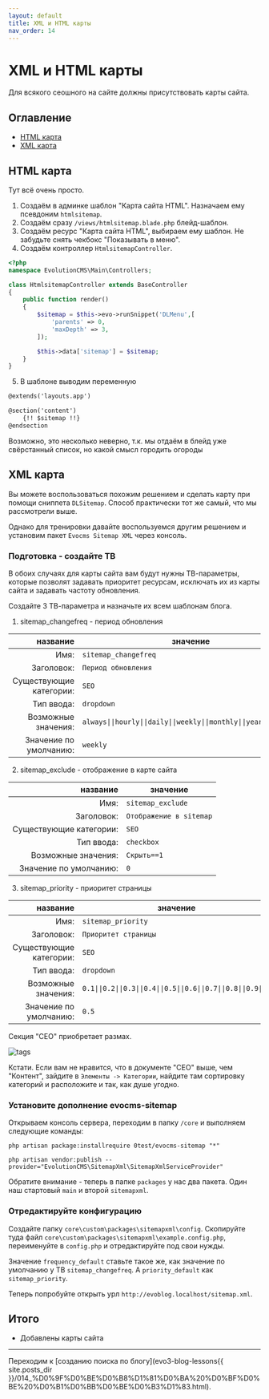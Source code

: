 ```yaml
---
layout: default
title: XML и HTML карты
nav_order: 14
---
```


# XML и HTML карты

Для всякого сеошного на сайте должны присутствовать карты сайта.

## Оглавление

- [HTML карта](#part1)
- [XML карта](#part2)

## HTML карта <a name="part1"></a>

Тут всё очень просто.

1. Создаём в админке шаблон "Карта сайта HTML". Назначаем ему псевдоним `htmlsitemap`.
2. Создаём сразу `/views/htmlsitemap.blade.php` блейд-шаблон.
3. Создаём ресурс "Карта сайта HTML", выбираем ему шаблон. Не забудьте снять чекбокс "Показывать в меню".
4. Создаём контроллер `HtmlsitemapController`.

```php
<?php
namespace EvolutionCMS\Main\Controllers;

class HtmlsitemapController extends BaseController
{
    public function render()
    {
        $sitemap = $this->evo->runSnippet('DLMenu',[
            'parents' => 0,
            'maxDepth' => 3,
        ]);

        $this->data['sitemap'] = $sitemap;
    }
}
```

5. В шаблоне выводим переменную

<!-- prettier-ignore -->
```html
@extends('layouts.app')

@section('content')
    {!! $sitemap !!}
@endsection
```

Возможно, это несколько неверно, т.к. мы отдаём в блейд уже свёрстанный список, но какой смысл городить огороды

## XML карта <a name="part2"></a>

Вы можете воспользоваться похожим решением и сделать карту при помощи сниппета `DLSitemap`. Способ практически тот же самый, что мы рассмотрели выше.

Однако для тренировки давайте воспользуемся другим решением и установим пакет `Evocms Sitemap XML` через консоль.

### Подготовка - создайте ТВ

В обоих случаях для карты сайта вам будут нужны ТВ-параметры, которые позволят задавать приоритет ресурсам, исключать их из карты сайта и задавать частоту обновления.

Создайте 3 ТВ-параметра и назначьте их всем шаблонам блога.

1. sitemap_changefreq - период обновления

|                название | значение                                                            |
| ----------------------: | ------------------------------------------------------------------- |
|                    Имя: | `sitemap_changefreq`                                                |
|              Заголовок: | `Период обновления`                                                 |
| Существующие категории: | `SEO`                                                               |
|              Тип ввода: | `dropdown`                                                          |
|     Возможные значения: | `always\|\|hourly\|\|daily\|\|weekly\|\|monthly\|\|yearly\|\|never` |
|  Значение по умолчанию: | `weekly`                                                            |

2. sitemap_exclude - отображение в карте сайта

|                название | значение                |
| ----------------------: | ----------------------- |
|                    Имя: | `sitemap_exclude`       |
|              Заголовок: | `Отображение в sitemap` |
| Существующие категории: | `SEO`                   |
|              Тип ввода: | `checkbox`              |
|     Возможные значения: | `Скрыть==1`             |
|  Значение по умолчанию: | `0`                     |

3. sitemap_priority - приоритет страницы

|                название | значение                                                           |
| ----------------------: | ------------------------------------------------------------------ |
|                    Имя: | `sitemap_priority`                                                 |
|              Заголовок: | `Приоритет страницы`                                               |
| Существующие категории: | `SEO`                                                              |
|              Тип ввода: | `dropdown`                                                         |
|     Возможные значения: | `0.1\|\|0.2\|\|0.3\|\|0.4\|\|0.5\|\|0.6\|\|0.7\|\|0.8\|\|0.9\|\|1` |
|  Значение по умолчанию: | `0.5`                                                              |

Секция "СЕО" приобретает размах.

![tags](evo3-blog-lessons/assets/images/s64.png)

Кстати. Если вам не нравится, что в документе "СЕО" выше, чем "Контент", зайдите в `Элементы -> Категории`, найдите там сортировку категорий и расположите и так, как душе угодно.

### Установите дополнение evocms-sitemap

Открываем консоль сервера, переходим в папку `/core` и выполняем следующие команды:

```shell
php artisan package:installrequire 0test/evocms-sitemap "*"
```

```shell
php artisan vendor:publish --provider="EvolutionCMS\SitemapXml\SitemapXmlServiceProvider"
```

Обратите внимание - теперь в папке `packages` у нас два пакета. Один наш стартовый `main` и второй `sitemapxml`.

### Отредактируйте конфигурацию

Создайте папку `core\custom\packages\sitemapxml\config`.
Скопируйте туда файл `core\custom\packages\sitemapxml\example.config.php`, переименуйте в `config.php` и отредактируйте под свои нужды.

Значение `frequency_default` ставьте такое же, как значение по умолчанию у ТВ `sitemap_changefreq`. А `priority_default` как `sitemap_priority`.

Теперь попробуйте открыть урл `http://evoblog.localhost/sitemap.xml`.

## Итого

- Добавлены карты сайта

---

Переходим к [созданию поиска по блогу](evo3-blog-lessons{{ site.posts_dir }}/014_%D0%9F%D0%BE%D0%B8%D1%81%D0%BA%20%D0%BF%D0%BE%20%D0%B1%D0%BB%D0%BE%D0%B3%D1%83.html).
